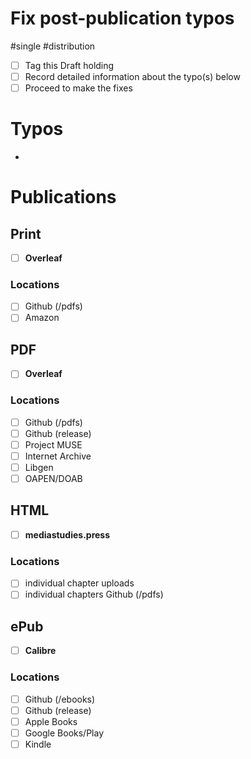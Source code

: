 # Fix post-publication typos

#single #distribution

- [ ] Tag this Draft holding
- [ ] Record detailed information about the typo(s) below
- [ ] Proceed to make the fixes

# Typos

*

# Publications

## Print

- [ ] **Overleaf**

### Locations

- [ ] Github (/pdfs)
- [ ] Amazon

## PDF

- [ ] **Overleaf**

### Locations

- [ ] Github (/pdfs)
- [ ] Github (release)
- [ ] Project MUSE
- [ ] Internet Archive
- [ ] Libgen
- [ ] OAPEN/DOAB

## HTML

- [ ] **mediastudies.press**

### Locations

- [ ] individual chapter uploads
- [ ] individual chapters Github (/pdfs)

## ePub

- [ ] **Calibre**

### Locations

- [ ] Github (/ebooks)
- [ ] Github (release)
- [ ] Apple Books
- [ ] Google Books/Play
- [ ] Kindle